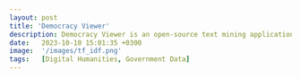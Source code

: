 ```yaml
---
layout: post
title: 'Democracy Viewer'
description: Democracy Viewer is an open-source text mining application that enables analysts to explore and interpret humanities texts using techniques like word counts, TF-IDF, and word embeddings. It supports both distant and close reading. Analysts can upload their own datasets or work with curated collections available on the platform. Democracy Viewer also provides access to open government data, including U.S. Congressional records, making public texts more accessible for research and civic engagement.
date:   2023-10-10 15:01:35 +0300
image:  '/images/tf_idf.png'
tags:   [Digital Humanities, Government Data]
---
```



